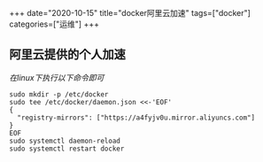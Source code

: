 +++
date="2020-10-15"
title="docker阿里云加速"
tags=["docker"]
categories=["运维"]
+++ 

## 阿里云提供的个人加速
*在linux下执行以下命令即可*
```
sudo mkdir -p /etc/docker
sudo tee /etc/docker/daemon.json <<-'EOF'
{
  "registry-mirrors": ["https://a4fyjv0u.mirror.aliyuncs.com"]
}
EOF
sudo systemctl daemon-reload
sudo systemctl restart docker
```